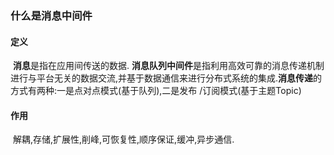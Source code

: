 ###  什么是消息中间件
#### 定义
​     **消息**是指在应用间传送的数据.
​     **消息队列中间件**是指利用高效可靠的消息传递机制进行与平台无关的数据交流,并基于数据通信来进行分布式系统的集成.
​     **消息传递**的方式有两种:一是点对点模式(基于队列),二是发布 /订阅模式(基于主题Topic)
#### 作用
​    解耦,存储,扩展性,削峰,可恢复性,顺序保证,缓冲,异步通信.











